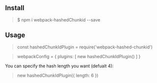 
## Install
> $ npm i webpack-hashedChunkid --save

## Usage
> const hashedChunkIdPlugin = require('webpack-hashed-chunkid')

> webpackConfig = {
  plugins: [
    new hashedChunkIdPlugin()
  ]
}

You can specify the hash length you want (defualt 4):

> new hashedChunkIdPlugin({
  length: 6
})
